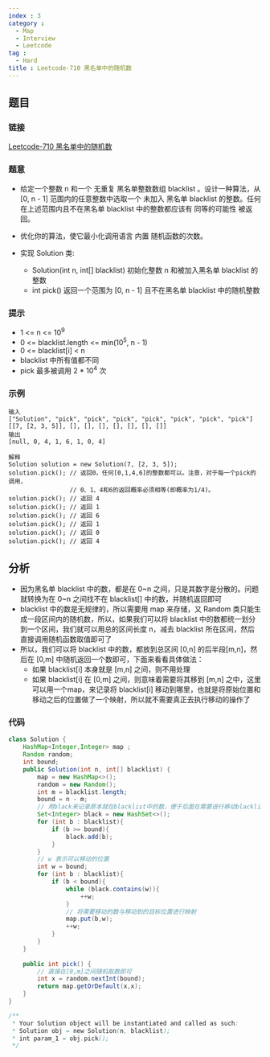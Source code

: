 ```yaml
---
index : 3
category : 
  - Map
  - Interview
  - Leetcode
tag : 
  - Hard
title : Leetcode-710 黑名单中的随机数
---
```


## 题目

### 链接

[Leetcode-710 黑名单中的随机数](https://leetcode.cn/problems/random-pick-with-blacklist/)

### 题意

- 给定一个整数 n 和一个 无重复 黑名单整数数组 blacklist 。设计一种算法，从 [0, n - 1] 范围内的任意整数中选取一个 未加入 黑名单 blacklist 的整数。任何在上述范围内且不在黑名单 blacklist 中的整数都应该有 同等的可能性 被返回。

- 优化你的算法，使它最小化调用语言 内置 随机函数的次数。

- 实现 Solution 类:
  - Solution(int n, int[] blacklist) 初始化整数 n 和被加入黑名单 blacklist 的整数
  - int pick() 返回一个范围为 [0, n - 1] 且不在黑名单 blacklist 中的随机整数

### 提示

- 1 <= n <= 10<sup>9</sup>
- 0 <= blacklist.length <= min(10<sup>5</sup>, n - 1)
- 0 <= blacklist[i] < n
- blacklist 中所有值都不同
- pick 最多被调用 2 * 10<sup>4</sup> 次

### 示例

```
输入
["Solution", "pick", "pick", "pick", "pick", "pick", "pick", "pick"]
[[7, [2, 3, 5]], [], [], [], [], [], [], []]
输出
[null, 0, 4, 1, 6, 1, 0, 4]

解释
Solution solution = new Solution(7, [2, 3, 5]);
solution.pick(); // 返回0，任何[0,1,4,6]的整数都可以。注意，对于每一个pick的调用，
                 // 0、1、4和6的返回概率必须相等(即概率为1/4)。
solution.pick(); // 返回 4
solution.pick(); // 返回 1
solution.pick(); // 返回 6
solution.pick(); // 返回 1
solution.pick(); // 返回 0
solution.pick(); // 返回 4
```

## 分析

- 因为黑名单 blacklist 中的数，都是在 0~n 之间，只是其数字是分散的。问题就转换为在 0~n 之间找不在 blacklist[] 中的数，并随机返回即可
- blacklist 中的数是无规律的，所以需要用 map 来存储，又 Random 类只能生成一段区间内的随机数，所以，如果我们可以将 blacklist 中的数都统一划分到一个区间，我们就可以用总的区间长度 n，减去 blacklist 所在区间，然后直接调用随机函数取值即可了
- 所以，我们可以将 blacklist 中的数，都放到总区间 [0,n] 的后半段[m,n]，然后在 [0,m] 中随机返回一个数即可，下面来看看具体做法：
  - 如果 blacklist[i] 本身就是 [m,n] 之间，则不用处理
  - 如果 blacklist[i] 在 [0,m] 之间，则意味着需要将其移到 [m,n] 之中，这里可以用一个map，来记录将 blacklist[i] 移动到哪里，也就是将原始位置和移动之后的位置做了一个映射，所以就不需要真正去执行移动的操作了

### 代码

```java
class Solution {
    HashMap<Integer,Integer> map ;
    Random random;
    int bound;
    public Solution(int n, int[] blacklist) {
        map = new HashMap<>();
        random = new Random();
        int m = blacklist.length;
        bound = n - m;
        // 用black来记录原本就在blacklist中的数，便于后面在需要进行移动blacklist[i]的时候，判断该位置是否已经被占据了
        Set<Integer> black = new HashSet<>();
        for (int b : blacklist){
            if (b >= bound){
                black.add(b);
            }
        }
		// w 表示可以移动的位置
        int w = bound;
        for (int b : blacklist){
            if (b < bound){
                while (black.contains(w)){
                    ++w;
                }
                // 将需要移动的数与移动到的目标位置进行映射
                map.put(b,w);
                ++w;
            }
        }
    }
    
    public int pick() {
        // 直接在[0,m]之间随机取数即可
        int x = random.nextInt(bound);
        return map.getOrDefault(x,x);
    }
}

/**
 * Your Solution object will be instantiated and called as such:
 * Solution obj = new Solution(n, blacklist);
 * int param_1 = obj.pick();
 */
```

